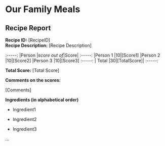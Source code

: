 # Our Family Meals

## Recipe Report

**Recipe ID:** [RecipeID]  
**Recipe Description:** [Recipe Description]

:-----:
|Person |*score out of*|Score|
:-----:
|Person 1 |10|[Score1]
|Person 2 |10|[Score2]
|Person 3 |10|[Score3]
:-----:
| Total |30|[TotalScore]|
:-----:

**Total Score:** [Total Score]

**Comments on the scores:** 

[Comments]

**Ingredients (in alphabetical order)**

- Ingredient1

- Ingredient2

- Ingredient3

...